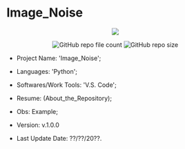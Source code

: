 # Image_Noise

<p align="center">
<img src="http://img.shields.io/static/v1?label=STATUS&message=Concluded&color=blue&style=flat"/>
</p>

<p align="center">
<img alt="GitHub repo file count" src="https://img.shields.io/github/directory-file-count/Rafa-KozAnd/Image_Noise">
<img alt="GitHub repo size" src="https://img.shields.io/github/repo-size/Rafa-KozAnd/Image_Noise">
</p>

- Project Name: 'Image_Noise';
- Languages: 'Python';
- Softwares/Work Tools: 'V.S. Code';
- Resume: (About_the_Repository);
- Obs: Example;
- Version: v.1.0.0

- Last Update Date: ??/??/20??.
